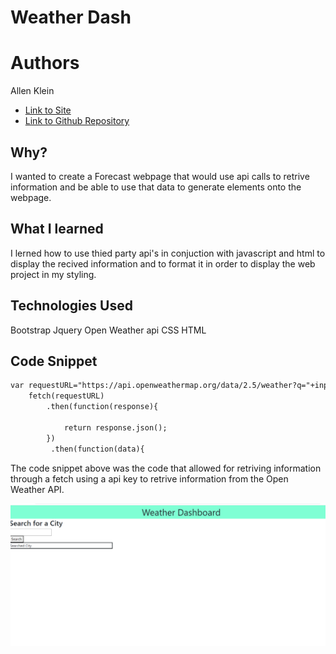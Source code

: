 # Weather Dash

# Authors

Allen Klein

- [Link to Site]( https://allen-ek.github.io/WeatherDash/)
- [Link to Github Repository](https://github.com/allen-ek/WeatherDash)

## Why?
I wanted to create a Forecast webpage that would use api calls to retrive information and be able to use that data to generate elements onto the webpage. 

## What I learned
I lerned how to use thied party api's in conjuction with javascript and html to display the recived information and to format it in order to display 
the web project in my styling.
## Technologies Used
Bootstrap
Jquery
Open Weather api
CSS
HTML

## Code Snippet
```html
var requestURL="https://api.openweathermap.org/data/2.5/weather?q="+inputEl.value+"&appid=6cda419b1462d4e231cfcd1dac976851";
    fetch(requestURL)
        .then(function(response){
            
            return response.json();
        })
         .then(function(data){
```
The code snippet above was the code that allowed for retriving information through a fetch using a api key to retrive information from the Open Weather API.

![Site](Screenshot.png)
